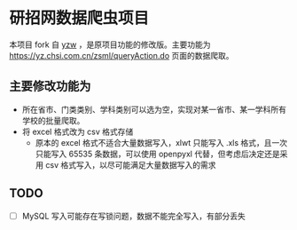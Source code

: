 # 研招网数据爬虫项目

本项目 fork 自 [yzw](https://github.com/Hthing/yzw) ，是原项目功能的修改版。主要功能为 https://yz.chsi.com.cn/zsml/queryAction.do 页面的数据爬取。

## 主要修改功能为

-   所在省市、门类类别、学科类别可以选为空，实现对某一省市、某一学科所有学校的批量爬取。
-   将 excel 格式改为 csv 格式存储
    -   原本的 excel 格式不适合大量数据写入，xlwt 只能写入 .xls 格式，且一次只能写入 65535 条数据，可以使用 openpyxl 代替，但考虑后决定还是采用 csv 格式写入，以尽可能满足大量数据写入的需求

## TODO

-   [ ] MySQL 写入可能存在写锁问题，数据不能完全写入，有部分丢失
